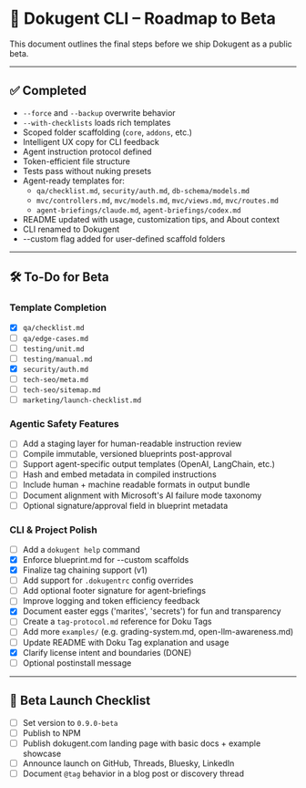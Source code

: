 # 📍 Dokugent CLI – Roadmap to Beta

This document outlines the final steps before we ship Dokugent as a public beta.

---

## ✅ Completed

- `--force` and `--backup` overwrite behavior
- `--with-checklists` loads rich templates
- Scoped folder scaffolding (`core`, `addons`, etc.)
- Intelligent UX copy for CLI feedback
- Agent instruction protocol defined
- Token-efficient file structure
- Tests pass without nuking presets
- Agent-ready templates for:
  - `qa/checklist.md`, `security/auth.md`, `db-schema/models.md`
  - `mvc/controllers.md`, `mvc/models.md`, `mvc/views.md`, `mvc/routes.md`
  - `agent-briefings/claude.md`, `agent-briefings/codex.md`
- README updated with usage, customization tips, and About context
- CLI renamed to Dokugent
- --custom flag added for user-defined scaffold folders

---

## 🛠️ To-Do for Beta

### Template Completion

- [X] `qa/checklist.md`
- [ ] `qa/edge-cases.md`
- [ ] `testing/unit.md`
- [ ] `testing/manual.md`
- [X] `security/auth.md`
- [ ] `tech-seo/meta.md`
- [ ] `tech-seo/sitemap.md`
- [ ] `marketing/launch-checklist.md`

### Agentic Safety Features

- [ ] Add a staging layer for human-readable instruction review
- [ ] Compile immutable, versioned blueprints post-approval
- [ ] Support agent-specific output templates (OpenAI, LangChain, etc.)
- [ ] Hash and embed metadata in compiled instructions
- [ ] Include human + machine readable formats in output bundle
- [ ] Document alignment with Microsoft's AI failure mode taxonomy
- [ ] Optional signature/approval field in blueprint metadata

### CLI & Project Polish

- [ ] Add a `dokugent help` command
- [X] Enforce blueprint.md for --custom scaffolds
- [X] Finalize tag chaining support (v1)
- [ ] Add support for `.dokugentrc` config overrides
- [ ] Add optional footer signature for agent-briefings
- [ ] Improve logging and token efficiency feedback
- [X] Document easter eggs ('marites', 'secrets') for fun and transparency
- [ ] Create a `tag-protocol.md` reference for Doku Tags
- [ ] Add more `examples/` (e.g. grading-system.md, open-llm-awareness.md)
- [ ] Update README with Doku Tag explanation and usage
- [X] Clarify license intent and boundaries (DONE)
- [ ] Optional postinstall message

---

## 🚀 Beta Launch Checklist

- [ ] Set version to `0.9.0-beta`
- [ ] Publish to NPM
- [ ] Publish dokugent.com landing page with basic docs + example showcase
- [ ] Announce launch on GitHub, Threads, Bluesky, LinkedIn
- [ ] Document `@tag` behavior in a blog post or discovery thread
